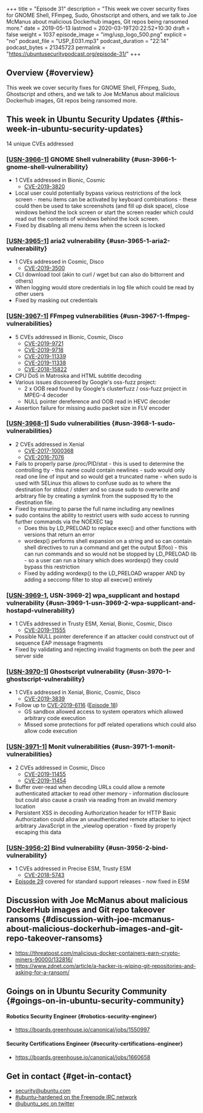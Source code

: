 +++
title = "Episode 31"
description = "This week we cover security fixes for GNOME Shell, FFmpeg, Sudo, Ghostscript and others, and we talk to Joe McManus about malicious Dockerhub images, Git repos being ransomed more."
date = 2019-05-13
lastmod = 2020-03-19T20:22:52+10:30
draft = false
weight = 1037
episode_image = "img/usp_logo_500.png"
explicit = "no"
podcast_file = "USP_E031.mp3"
podcast_duration = "22:14"
podcast_bytes = 21345723
permalink = "https://ubuntusecuritypodcast.org/episode-31/"
+++

## Overview {#overview}

This week we cover security fixes for GNOME Shell, FFmpeg, Sudo, Ghostscript and others, and we talk to Joe McManus about malicious Dockerhub images, Git repos being ransomed more.


## This week in Ubuntu Security Updates {#this-week-in-ubuntu-security-updates}

14 unique CVEs addressed


### [[USN-3966-1](https://usn.ubuntu.com/3966-1/)] GNOME Shell vulnerability {#usn-3966-1-gnome-shell-vulnerability}

-   1 CVEs addressed in Bionic, Cosmic
    -   [CVE-2019-3820](https://people.canonical.com/~ubuntu-security/cve/CVE-2019-3820)
-   Local user could potentially bypass various restrictions of the lock
    screen - menu items can be activated by keyboard combinations - these
    could then be used to take screenshots (and fill up disk space), close
    windows behind the lock screen or start the screen reader which could
    read out the contents of windows behind the lock screen.
-   Fixed by disabling all menu items when the screen is locked


### [[USN-3965-1](https://usn.ubuntu.com/3965-1/)] aria2 vulnerability {#usn-3965-1-aria2-vulnerability}

-   1 CVEs addressed in Cosmic, Disco
    -   [CVE-2019-3500](https://people.canonical.com/~ubuntu-security/cve/CVE-2019-3500)
-   CLI download tool (akin to curl / wget but can also do bittorrent and others)
-   When logging would store credentials in log file which could be read by other users
-   Fixed by masking out credentials


### [[USN-3967-1](https://usn.ubuntu.com/3967-1/)] FFmpeg vulnerabilities {#usn-3967-1-ffmpeg-vulnerabilities}

-   5 CVEs addressed in Bionic, Cosmic, Disco
    -   [CVE-2019-9721](https://people.canonical.com/~ubuntu-security/cve/CVE-2019-9721)
    -   [CVE-2019-9718](https://people.canonical.com/~ubuntu-security/cve/CVE-2019-9718)
    -   [CVE-2019-11339](https://people.canonical.com/~ubuntu-security/cve/CVE-2019-11339)
    -   [CVE-2019-11338](https://people.canonical.com/~ubuntu-security/cve/CVE-2019-11338)
    -   [CVE-2018-15822](https://people.canonical.com/~ubuntu-security/cve/CVE-2018-15822)
-   CPU DoS in Matroska and HTML subtitle decoding
-   Various issues discovered by Google's oss-fuzz project:
    -   2 x OOB read found by Google's clusterfuzz / oss-fuzz project in MPEG-4 decoder
    -   NULL pointer dereference and OOB read in HEVC decoder
-   Assertion failure for missing audio packet size in FLV encoder


### [[USN-3968-1](https://usn.ubuntu.com/3968-1/)] Sudo vulnerabilities {#usn-3968-1-sudo-vulnerabilities}

-   2 CVEs addressed in Xenial
    -   [CVE-2017-1000368](https://people.canonical.com/~ubuntu-security/cve/CVE-2017-1000368)
    -   [CVE-2016-7076](https://people.canonical.com/~ubuntu-security/cve/CVE-2016-7076)
-   Fails to properly parse /proc/PID/stat - this is used to determine the
    controlling tty - this name could contain newlines - sudo would only read
    one line of input and so would get a truncated name - when sudo is used
    with SELinux this allows to confuse sudo as to where the destination for
    stdout / stderr and so cause sudo to overwrite and arbitrary file by
    creating a symlink from the supposed tty to the destination file.
-   Fixed by ensuring to parse the full name including any newlines
-   sudo contains the ability to restrict users with sudo access to running
    further commands via the NOEXEC tag
    -   Does this by LD\_PRELOAD to replace exec() and other functions with
        versions that return an error
    -   wordexp() performs shell expansion on a string and so can contain shell
        directives to run a command and get the output $(foo) - this can run
        commands and so would not be stopped by LD\_PRELOAD lib - so a user can
        run a binary which does wordexp() they could bypass this restriction
    -   Fixed by adding wordexp() to the LD\_PRELOAD wrapper AND by adding a
        seccomp filter to stop all execve() entirely


### [[USN-3969-1](https://usn.ubuntu.com/3969-1/), USN-3969-2] wpa\_supplicant and hostapd vulnerability {#usn-3969-1-usn-3969-2-wpa-supplicant-and-hostapd-vulnerability}

-   1 CVEs addressed in Trusty ESM, Xenial, Bionic, Cosmic, Disco
    -   [CVE-2019-11555](https://people.canonical.com/~ubuntu-security/cve/CVE-2019-11555)
-   Possible NULL pointer dereference if an attacker could construct out of
    sequence EAP message fragments
-   Fixed by validating and rejecting invalid fragments on both the peer and
    server side


### [[USN-3970-1](https://usn.ubuntu.com/3970-1/)] Ghostscript vulnerability {#usn-3970-1-ghostscript-vulnerability}

-   1 CVEs addressed in Xenial, Bionic, Cosmic, Disco
    -   [CVE-2019-3839](https://people.canonical.com/~ubuntu-security/cve/CVE-2019-3839)
-   Follow up to [CVE-2019-6116](https://people.canonical.com/~ubuntu-security/cve/CVE-2019-6116) ([Episode 18](https://ubuntusecuritypodcast.org/episode-18/))
    -   GS sandbox allowed access to system operators which allowed arbitrary code execution
    -   Missed some protections for pdf related operations which could also allow code execution


### [[USN-3971-1](https://usn.ubuntu.com/3971-1/)] Monit vulnerabilities {#usn-3971-1-monit-vulnerabilities}

-   2 CVEs addressed in Cosmic, Disco
    -   [CVE-2019-11455](https://people.canonical.com/~ubuntu-security/cve/CVE-2019-11455)
    -   [CVE-2019-11454](https://people.canonical.com/~ubuntu-security/cve/CVE-2019-11454)
-   Buffer over-read when decoding URLs could allow a remote authenticated
    attacker to read other memory - information disclosure but could also
    cause a crash via reading from an invalid memory location
-   Persistent XSS in decoding Authorization header for HTTP Basic
    Authorization could allow an unauthenticated remote attacker to inject
    arbitrary JavaScript in the \_viewlog operation - fixed by properly
    escaping this data


### [[USN-3956-2](https://usn.ubuntu.com/3956-2/)] Bind vulnerability {#usn-3956-2-bind-vulnerability}

-   1 CVEs addressed in Precise ESM, Trusty ESM
    -   [CVE-2018-5743](https://people.canonical.com/~ubuntu-security/cve/CVE-2018-5743)
-   [Episode 29](https://ubuntusecuritypodcast.org/episode-29/) covered for standard support releases - now fixed in ESM


## Discussion with Joe McManus about malicious DockerHub images and Git repo takeover ransoms {#discussion-with-joe-mcmanus-about-malicious-dockerhub-images-and-git-repo-takeover-ransoms}

-   <https://threatpost.com/malicious-docker-containers-earn-crypto-miners-90000/132816/>
-   <https://www.zdnet.com/article/a-hacker-is-wiping-git-repositories-and-asking-for-a-ransom/>


## Goings on in Ubuntu Security Community {#goings-on-in-ubuntu-security-community}


#### Robotics Security Engineer {#robotics-security-engineer}

-   <https://boards.greenhouse.io/canonical/jobs/1550997>


#### Security Certifications Engineer {#security-certifications-engineer}

-   <https://boards.greenhouse.io/canonical/jobs/1660658>


## Get in contact {#get-in-contact}

-   [security@ubuntu.com](mailto:security@ubuntu.com)
-   [#ubuntu-hardened on the Freenode IRC network](http://webchat.freenode.net/#ubuntu-hardened)
-   [@ubuntu\_sec on twitter](https://twitter.com/ubuntu%5Fsec)